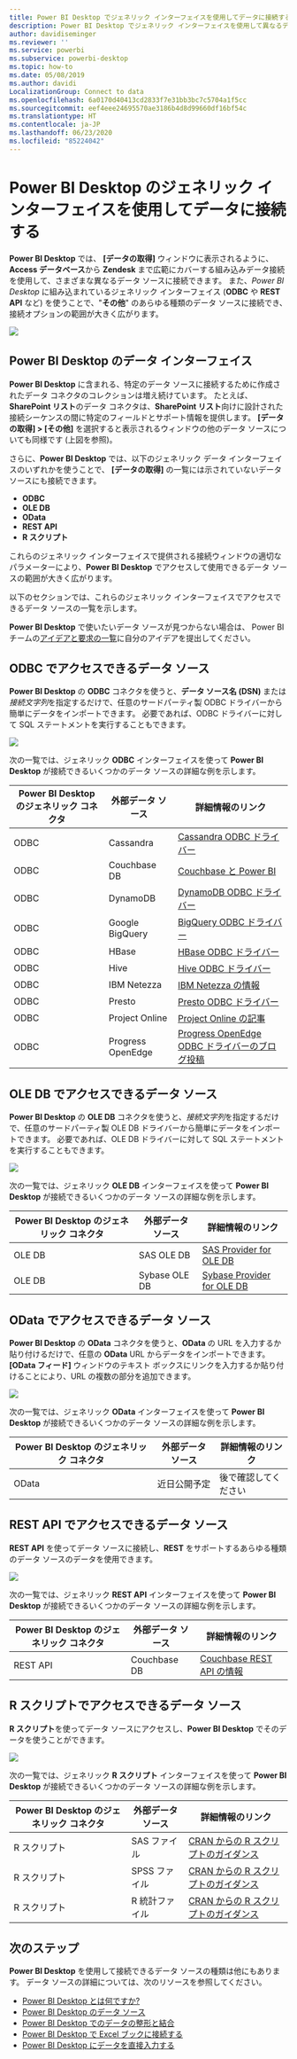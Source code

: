 ```yaml
---
title: Power BI Desktop でジェネリック インターフェイスを使用してデータに接続する
description: Power BI Desktop でジェネリック インターフェイスを使用して異なるデータ ソースに接続する方法を説明します
author: davidiseminger
ms.reviewer: ''
ms.service: powerbi
ms.subservice: powerbi-desktop
ms.topic: how-to
ms.date: 05/08/2019
ms.author: davidi
LocalizationGroup: Connect to data
ms.openlocfilehash: 6a0170d40413cd2833f7e31bb3bc7c5704a1f5cc
ms.sourcegitcommit: eef4eee24695570ae3186b4d8d99660df16bf54c
ms.translationtype: HT
ms.contentlocale: ja-JP
ms.lasthandoff: 06/23/2020
ms.locfileid: "85224042"
---
```

# <a name="connect-to-data-by-using-power-bi-desktop-generic-interfaces"></a>Power BI Desktop のジェネリック インターフェイスを使用してデータに接続する 

**Power BI Desktop** では、 **[データの取得]** ウィンドウに表示されるように、**Access データベース**から **Zendesk** まで広範にカバーする組み込みデータ接続を使用して、さまざまな異なるデータ ソースに接続できます。 また、*Power BI Desktop* に組み込まれているジェネリック インターフェイス (**ODBC** や **REST API** など) を使うことで、"**その他**" のあらゆる種類のデータ ソースに接続でき、接続オプションの範囲が大きく広がります。

![](media/desktop-connect-using-generic-interfaces/generic-data-interfaces_1.png)

## <a name="power-bi-desktop-data-interfaces"></a>Power BI Desktop のデータ インターフェイス
**Power BI Desktop** に含まれる、特定のデータ ソースに接続するために作成されたデータ コネクタのコレクションは増え続けています。 たとえば、**SharePoint リスト**のデータ コネクタは、**SharePoint リスト**向けに設計された接続シーケンスの間に特定のフィールドとサポート情報を提供します。 **[データの取得] > [その他]** を選択すると表示されるウィンドウの他のデータ ソースについても同様です (上図を参照)。

さらに、**Power BI Desktop** では、以下のジェネリック データ インターフェイスのいずれかを使うことで、 **[データの取得]** の一覧には示されていないデータ ソースにも接続できます。

* **ODBC**
* **OLE DB**
* **OData**
* **REST API**
* **R スクリプト**

これらのジェネリック インターフェイスで提供される接続ウィンドウの適切なパラメーターにより、**Power BI Desktop** でアクセスして使用できるデータ ソースの範囲が大きく広がります。

以下のセクションでは、これらのジェネリック インターフェイスでアクセスできるデータ ソースの一覧を示します。

**Power BI Desktop** で使いたいデータ ソースが見つからない場合は、 Power BI チームの[アイデアと要求の一覧](https://ideas.powerbi.com/)に自分のアイデアを提出してください。

## <a name="data-sources-accessible-through-odbc"></a>ODBC でアクセスできるデータ ソース
**Power BI Desktop** の **ODBC** コネクタを使うと、**データ ソース名 (DSN)** または*接続文字列*を指定するだけで、任意のサードパーティ製 ODBC ドライバーから簡単にデータをインポートできます。 必要であれば、ODBC ドライバーに対して SQL ステートメントを実行することもできます。

![](media/desktop-connect-using-generic-interfaces/generic-data-interfaces_2.png)

次の一覧では、ジェネリック **ODBC** インターフェイスを使って **Power BI Desktop** が接続できるいくつかのデータ ソースの詳細な例を示します。

| Power BI Desktop のジェネリック コネクタ | 外部データ ソース | 詳細情報のリンク |
| --- | --- | --- |
| ODBC |Cassandra |[Cassandra ODBC ドライバー](https://www.simba.com/drivers/cassandra-odbc-jdbc/) |
| ODBC |Couchbase DB |[Couchbase と Power BI](https://powerbi.microsoft.com/blog/visualizing-data-from-couchbase-server-v4-using-power-bi/) |
| ODBC |DynamoDB |[DynamoDB ODBC ドライバー](https://www.simba.com/drivers/dynamodb-odbc-jdbc/) |
| ODBC |Google BigQuery |[BigQuery ODBC ドライバー](https://www.simba.com/drivers/bigquery-odbc-jdbc/) |
| ODBC |HBase |[HBase ODBC ドライバー](https://www.simba.com/drivers/hbase-odbc-jdbc/) |
| ODBC |Hive |[Hive ODBC ドライバー](https://www.simba.com/drivers/hive-odbc-jdbc/) |
| ODBC |IBM Netezza |[IBM Netezza の情報](https://www.ibm.com/support/knowledgecenter/SSULQD_7.2.1/com.ibm.nz.datacon.doc/c_datacon_plg_overview.html) |
| ODBC |Presto |[Presto ODBC ドライバー](https://www.simba.com/drivers/presto-odbc-jdbc/) |
| ODBC |Project Online |[Project Online の記事](desktop-project-online-connect-to-data.md) |
| ODBC |Progress OpenEdge |[Progress OpenEdge ODBC ドライバーのブログ投稿](https://www.progress.com/blogs/connect-microsoft-power-bi-to-openedge-via-odbc-driver) |

## <a name="data-sources-accessible-through-ole-db"></a>OLE DB でアクセスできるデータ ソース
**Power BI Desktop** の **OLE DB** コネクタを使うと、*接続文字列*を指定するだけで、任意のサードパーティ製 OLE DB ドライバーから簡単にデータをインポートできます。 必要であれば、OLE DB ドライバーに対して SQL ステートメントを実行することもできます。

![](media/desktop-connect-using-generic-interfaces/generic-data-interfaces_3.png)

次の一覧では、ジェネリック **OLE DB** インターフェイスを使って **Power BI Desktop** が接続できるいくつかのデータ ソースの詳細な例を示します。

| Power BI Desktop のジェネリック コネクタ | 外部データ ソース | 詳細情報のリンク |
| --- | --- | --- |
| OLE DB |SAS OLE DB |[SAS Provider for OLE DB](https://support.sas.com/downloads/package.htm?pid=648) |
| OLE DB |Sybase OLE DB |[Sybase Provider for OLE DB](http://infocenter.sybase.com/help/index.jsp?topic=/com.sybase.infocenter.dc35888.1550/doc/html/jon1256941734395.html) |

## <a name="data-sources-accessible-through-odata"></a>OData でアクセスできるデータ ソース
**Power BI Desktop** の **OData** コネクタを使うと、**OData** の URL を入力するか貼り付けるだけで、任意の **OData** URL からデータをインポートできます。 **[OData フィード]** ウィンドウのテキスト ボックスにリンクを入力するか貼り付けることにより、URL の複数の部分を追加できます。

![](media/desktop-connect-using-generic-interfaces/generic-data-interfaces_4.png)

次の一覧では、ジェネリック **OData** インターフェイスを使って **Power BI Desktop** が接続できるいくつかのデータ ソースの詳細な例を示します。

| Power BI Desktop のジェネリック コネクタ | 外部データ ソース | 詳細情報のリンク |
| --- | --- | --- |
| OData |近日公開予定 |後で確認してください |

## <a name="data-sources-accessible-through-rest-apis"></a>REST API でアクセスできるデータ ソース
**REST API** を使ってデータ ソースに接続し、**REST** をサポートするあらゆる種類のデータ ソースのデータを使用できます。

![](media/desktop-connect-using-generic-interfaces/generic-data-interfaces_5.png)

次の一覧では、ジェネリック **REST API** インターフェイスを使って **Power BI Desktop** が接続できるいくつかのデータ ソースの詳細な例を示します。

| Power BI Desktop のジェネリック コネクタ | 外部データ ソース | 詳細情報のリンク |
| --- | --- | --- |
| REST API |Couchbase DB |[Couchbase REST API の情報](https://powerbi.microsoft.com/blog/visualizing-data-from-couchbase-server-v4-using-power-bi/) |

## <a name="data-sources-accessible-through-r-script"></a>R スクリプトでアクセスできるデータ ソース
**R スクリプト**を使ってデータ ソースにアクセスし、**Power BI Desktop** でそのデータを使うことができます。

![](media/desktop-connect-using-generic-interfaces/r-scripts-2.png)

次の一覧では、ジェネリック **R スクリプト** インターフェイスを使って **Power BI Desktop** が接続できるいくつかのデータ ソースの詳細な例を示します。

| Power BI Desktop のジェネリック コネクタ | 外部データ ソース | 詳細情報のリンク |
| --- | --- | --- |
| R スクリプト |SAS ファイル |[CRAN からの R スクリプトのガイダンス](https://cran.r-project.org/doc/manuals/R-data.html) |
| R スクリプト |SPSS ファイル |[CRAN からの R スクリプトのガイダンス](https://cran.r-project.org/doc/manuals/R-data.html) |
| R スクリプト |R 統計ファイル |[CRAN からの R スクリプトのガイダンス](https://cran.r-project.org/doc/manuals/R-data.html) |

## <a name="next-steps"></a>次のステップ
**Power BI Desktop** を使用して接続できるデータ ソースの種類は他にもあります。 データ ソースの詳細については、次のリソースを参照してください。

* [Power BI Desktop とは何ですか?](../fundamentals/desktop-what-is-desktop.md)
* [Power BI Desktop のデータ ソース](desktop-data-sources.md)
* [Power BI Desktop でのデータの整形と結合](desktop-shape-and-combine-data.md)
* [Power BI Desktop で Excel ブックに接続する](desktop-connect-excel.md)   
* [Power BI Desktop にデータを直接入力する](desktop-enter-data-directly-into-desktop.md)   
